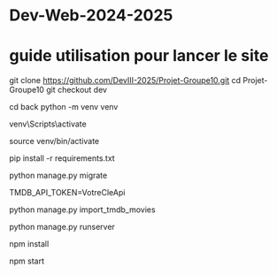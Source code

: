 # Dev-Web-2024-2025
# guide utilisation pour lancer le site

<!-- On clone le repo, on se rend dans le projet et on active la branche dev -->
git clone https://github.com/DevIII-2025/Projet-Groupe10.git 
cd Projet-Groupe10
git checkout dev

<!-- on crée un venv dans le dossier back/ pour éviter les conflits (seulement les projets en python) -->

cd back
python -m venv venv

<!-- on active le venv (sous window) -->
venv\\Scripts\\activate

<!-- (sous linux et mac) -->
source venv/bin/activate 

<!-- une fois dans le venv on peut maintenant installer les dépendances nécessaire 
on commence par les requirements -->
pip install -r requirements.txt

<!-- on crée la DB -->
python manage.py migrate

<!-- on crée un nouveau fichier qui s'appelle .env (toujours dans back/) et on ajoute le token api qu'il faut récupérer sur le site tmdb --> 

TMDB_API_TOKEN=VotreCleApi

<!-- voici un exemple de fichier .env :
TMDB_API_TOKEN=eyJhbGciOiJIUzI1NiJ9.....Dd7iaQKTKPb_LwIrMBJWAKtcmM
 -->

<!-- on revient dans le terminal du back et on peut importer une centaine de films de l'api tmdb -->
python manage.py import_tmdb_movies

<!-- si tout se passe bien il devrait s'afficher en vert un truc du genre : "100 films importés avec succes !"
<!-- Maintenant qu'on est bon, on peut faire tourner le back -->

python manage.py runserver

<!-- pas oublier de sauver les fichiers à chaque fois ! -->


<!-- maintenant on se rend côté frontend dans un autre terminal et on fait les installations nécessaire -->
npm install

<!-- et on peut lancer le front -->
npm start


